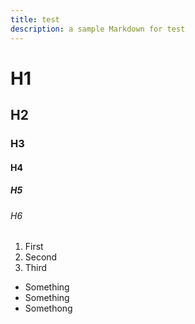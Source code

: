```yaml
---
title: test
description: a sample Markdown for test
---
```


# H1
## H2
### H3
#### H4
##### H5
###### H6


1. First
1. Second
1. Third


* Something
* Something
* Somethong
